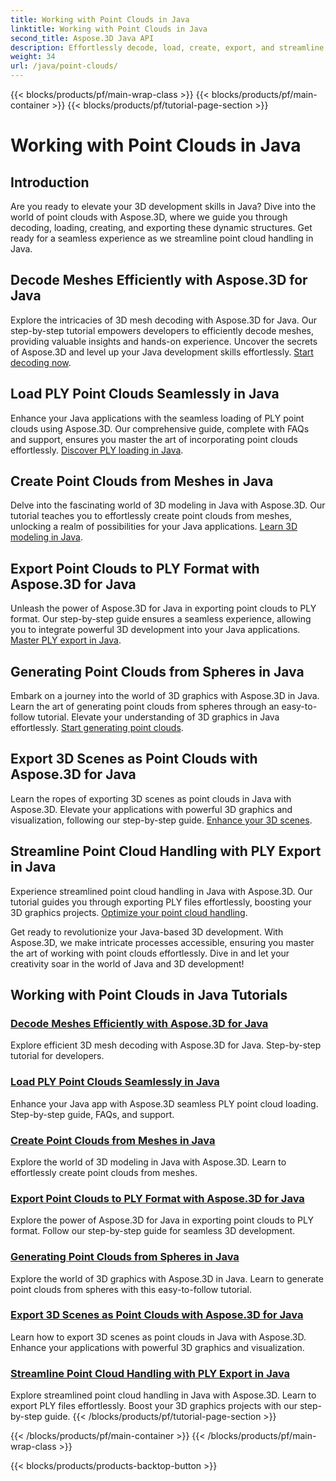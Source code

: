 ```yaml
---
title: Working with Point Clouds in Java
linktitle: Working with Point Clouds in Java
second_title: Aspose.3D Java API
description: Effortlessly decode, load, create, export, and streamline point clouds in Java with Aspose.3D tutorials. Enhance your 3D development skills step by step.
weight: 34
url: /java/point-clouds/
---
```


{{< blocks/products/pf/main-wrap-class >}}
{{< blocks/products/pf/main-container >}}
{{< blocks/products/pf/tutorial-page-section >}}

# Working with Point Clouds in Java


## Introduction

Are you ready to elevate your 3D development skills in Java? Dive into the world of point clouds with Aspose.3D, where we guide you through decoding, loading, creating, and exporting these dynamic structures. Get ready for a seamless experience as we streamline point cloud handling in Java.

## Decode Meshes Efficiently with Aspose.3D for Java
Explore the intricacies of 3D mesh decoding with Aspose.3D for Java. Our step-by-step tutorial empowers developers to efficiently decode meshes, providing valuable insights and hands-on experience. Uncover the secrets of Aspose.3D and level up your Java development skills effortlessly. [Start decoding now](./decode-meshes-java/).

## Load PLY Point Clouds Seamlessly in Java
Enhance your Java applications with the seamless loading of PLY point clouds using Aspose.3D. Our comprehensive guide, complete with FAQs and support, ensures you master the art of incorporating point clouds effortlessly. [Discover PLY loading in Java](./load-ply-point-clouds-java/).

## Create Point Clouds from Meshes in Java
Delve into the fascinating world of 3D modeling in Java with Aspose.3D. Our tutorial teaches you to effortlessly create point clouds from meshes, unlocking a realm of possibilities for your Java applications. [Learn 3D modeling in Java](./create-point-clouds-java/).

## Export Point Clouds to PLY Format with Aspose.3D for Java
Unleash the power of Aspose.3D for Java in exporting point clouds to PLY format. Our step-by-step guide ensures a seamless experience, allowing you to integrate powerful 3D development into your Java applications. [Master PLY export in Java](./export-point-clouds-ply-java/).

## Generating Point Clouds from Spheres in Java
Embark on a journey into the world of 3D graphics with Aspose.3D in Java. Learn the art of generating point clouds from spheres through an easy-to-follow tutorial. Elevate your understanding of 3D graphics in Java effortlessly. [Start generating point clouds](./generate-point-clouds-spheres-java/).

## Export 3D Scenes as Point Clouds with Aspose.3D for Java
Learn the ropes of exporting 3D scenes as point clouds in Java with Aspose.3D. Elevate your applications with powerful 3D graphics and visualization, following our step-by-step guide. [Enhance your 3D scenes](./export-3d-scenes-point-clouds-java/).

## Streamline Point Cloud Handling with PLY Export in Java
Experience streamlined point cloud handling in Java with Aspose.3D. Our tutorial guides you through exporting PLY files effortlessly, boosting your 3D graphics projects. [Optimize your point cloud handling](./ply-export-point-clouds-java/).

Get ready to revolutionize your Java-based 3D development. With Aspose.3D, we make intricate processes accessible, ensuring you master the art of working with point clouds effortlessly. Dive in and let your creativity soar in the world of Java and 3D development!
## Working with Point Clouds in Java Tutorials
### [Decode Meshes Efficiently with Aspose.3D for Java](./decode-meshes-java/)
Explore efficient 3D mesh decoding with Aspose.3D for Java. Step-by-step tutorial for developers.
### [Load PLY Point Clouds Seamlessly in Java](./load-ply-point-clouds-java/)
Enhance your Java app with Aspose.3D seamless PLY point cloud loading. Step-by-step guide, FAQs, and support.
### [Create Point Clouds from Meshes in Java](./create-point-clouds-java/)
Explore the world of 3D modeling in Java with Aspose.3D. Learn to effortlessly create point clouds from meshes.
### [Export Point Clouds to PLY Format with Aspose.3D for Java](./export-point-clouds-ply-java/)
Explore the power of Aspose.3D for Java in exporting point clouds to PLY format. Follow our step-by-step guide for seamless 3D development.
### [Generating Point Clouds from Spheres in Java](./generate-point-clouds-spheres-java/)
Explore the world of 3D graphics with Aspose.3D in Java. Learn to generate point clouds from spheres with this easy-to-follow tutorial.
### [Export 3D Scenes as Point Clouds with Aspose.3D for Java](./export-3d-scenes-point-clouds-java/)
Learn how to export 3D scenes as point clouds in Java with Aspose.3D. Enhance your applications with powerful 3D graphics and visualization.
### [Streamline Point Cloud Handling with PLY Export in Java](./ply-export-point-clouds-java/)
Explore streamlined point cloud handling in Java with Aspose.3D. Learn to export PLY files effortlessly. Boost your 3D graphics projects with our step-by-step guide.
{{< /blocks/products/pf/tutorial-page-section >}}

{{< /blocks/products/pf/main-container >}}
{{< /blocks/products/pf/main-wrap-class >}}

{{< blocks/products/products-backtop-button >}}
